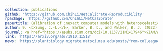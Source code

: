 ```yaml
---
collection: publications
github: 'https://github.com/ChihLi/HetCalibrate-Reproducibility'
rpackage: 'https://github.com/ChihLi/HetCalibrate'
papertitle: Calibration of inexact computer models with heteroscedastic errors
author: 9. <b>Sung, C.-L.</b>, Barber, B. D., and Walker, B. J. (2022)
journal: <a href="https://epubs.siam.org/doi/10.1137/21M1417946">SIAM/ASA Journal on Uncertainty Quantification</a>, 10(4), 1733-1752. <a href="https://plantbiology.migrate.natsci.msu.edu/posts/from-colleagues-to-collaborators-a-cross-department-conversation-links-statistics-to-plant-science.aspx">[story about the collaboration with plant scientists]</a>
link: 'https://arxiv.org/abs/1910.11518'
news: 'https://plantbiology.migrate.natsci.msu.edu/posts/from-colleagues-to-collaborators-a-cross-department-conversation-links-statistics-to-plant-science.aspx'
---
```

